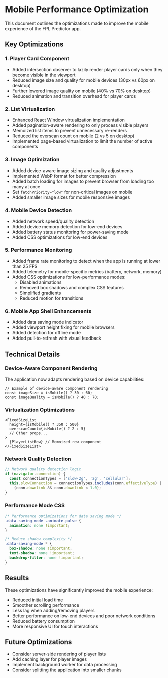 # Mobile Performance Optimization

This document outlines the optimizations made to improve the mobile experience of the FPL Predictor app.

## Key Optimizations

### 1. Player Card Component

- Added intersection observer to lazily render player cards only when they become visible in the viewport
- Reduced image size and quality for mobile devices (30px vs 60px on desktop)
- Further lowered image quality on mobile (40% vs 70% on desktop)
- Reduced animation and transition overhead for player cards

### 2. List Virtualization

- Enhanced React Window virtualization implementation 
- Added pagination-aware rendering to only process visible players
- Memoized list items to prevent unnecessary re-renders
- Reduced the overscan count on mobile (2 vs 5 on desktop) 
- Implemented page-based virtualization to limit the number of active components

### 3. Image Optimization

- Added device-aware image sizing and quality adjustments
- Implemented WebP format for better compression
- Added batch loading for images to prevent browser from loading too many at once
- Set `fetchPriority="low"` for non-critical images on mobile
- Added smaller image sizes for mobile responsive images

### 4. Mobile Device Detection

- Added network speed/quality detection
- Added device memory detection for low-end devices
- Added battery status monitoring for power-saving mode
- Added CSS optimizations for low-end devices

### 5. Performance Monitoring

- Added frame rate monitoring to detect when the app is running at lower than 25 FPS
- Added telemetry for mobile-specific metrics (battery, network, memory)
- Added CSS optimizations for low-performance modes:
  - Disabled animations
  - Removed box shadows and complex CSS features
  - Simplified gradients
  - Reduced motion for transitions

### 6. Mobile App Shell Enhancements

- Added data saving mode indicator
- Added viewport height fixing for mobile browsers
- Added detection for offline mode
- Added pull-to-refresh with visual feedback

## Technical Details

### Device-Aware Component Rendering

The application now adapts rendering based on device capabilities:

```tsx
// Example of device-aware component rendering
const imageSize = isMobile() ? 30 : 60;
const imageQuality = isMobile() ? 40 : 70;
```

### Virtualization Optimizations

```tsx
<FixedSizeList
  height={isMobile() ? 350 : 500}
  overscanCount={isMobile() ? 2 : 5}
  // Other props...
>
  {PlayerListRow} // Memoized row component
</FixedSizeList>
```

### Network Quality Detection

```typescript
// Network quality detection logic
if (navigator.connection) {
  const connectionTypes = ['slow-2g', '2g', 'cellular'];
  this.slowConnection = connectionTypes.includes(conn.effectiveType) || 
    (conn.downlink && conn.downlink < 1.0);
}
```

### Performance Mode CSS

```css
/* Performance optimizations for data saving mode */
.data-saving-mode .animate-pulse {
  animation: none !important;
}

/* Reduce shadow complexity */
.data-saving-mode * {
  box-shadow: none !important;
  text-shadow: none !important;
  backdrop-filter: none !important;
}
```

## Results

These optimizations have significantly improved the mobile experience:

- Reduced initial load time
- Smoother scrolling performance
- Less lag when adding/removing players
- Better performance on low-end devices and poor network conditions
- Reduced battery consumption
- More responsive UI for touch interactions

## Future Optimizations

- Consider server-side rendering of player lists
- Add caching layer for player images
- Implement background worker for data processing
- Consider splitting the application into smaller chunks 